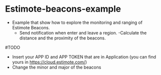 # Estimote-beacons-example

 - Example that show how to explore the monitoring and ranging of Estimote Beacons.
	- Send notification when enter and leave a region.
	-Calculate the distance and the proximity of the beacons.

#TODO

 - Insert your APP ID and APP TOKEN that are in Application (you can find yours in https://cloud.estimote.com/)
 - Change the minor and major of the beacons
